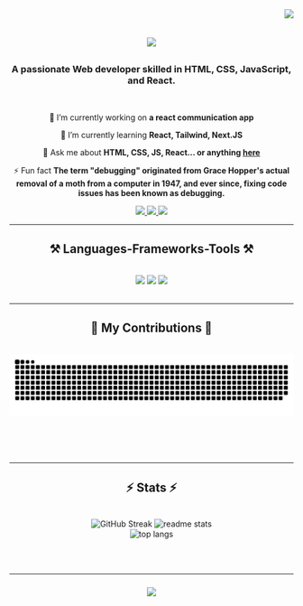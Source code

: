<img align="right" src="https://visitor-badge.laobi.icu/badge?page_id=ncyapa.ncyapa" />

<h1 align="center">
    <img src="https://readme-typing-svg.herokuapp.com/?font=Righteous&size=35&center=true&vCenter=true&width=500&height=70&duration=4000&lines=Greetings!+👋;+NC+Yapa+here+✌️;" />
</h1>

<h3 align="center">A passionate Web developer skilled in HTML, CSS, JavaScript, and React.</h3>

<br/>

<div align="center">
 
 🔭 I’m currently working on **a react communication app**
 
 🌱 I’m currently learning **React, Tailwind, Next.JS**

 💬 Ask me about **HTML, CSS, JS, React... or anything [here](https://github.com/ncyapa/ncyapa/issues)**

 ⚡ Fun fact **The term "debugging" originated from Grace Hopper's actual removal of a moth from a computer in 1947, and ever since, fixing code issues has been known as debugging.**
 
 </div>
 
<div align="center"> 
  <a href="mailto:navodhchathuranga@gmail.com">
    <img src="https://img.shields.io/badge/Gmail-333333?style=for-the-badge&logo=gmail&logoColor=red" />
  </a>
  <a href="https://www.linkedin.com/in/navodh-chathuranga-38a467213/" target="_blank">
    <img src="https://img.shields.io/badge/LinkedIn-0077B5?style=for-the-badge&logo=linkedin&logoColor=white" target="_blank" />
  </a>
  <a href="https://ncyapa.github.io/" target="_blank">
     <img src="https://img.shields.io/badge/Portfolio-000a78?style=for-the-badge&logo=Safari&logoColor=white" target="_blank" /> <!-- sqlite, safari, google-chrome are other good icon options -->
  </a>
</div>

 <hr/>
 
<h2 align="center">⚒️ Languages-Frameworks-Tools ⚒️</h2>
<br/>
<div align="center">
    <img src="https://skillicons.dev/icons?i=figma,ps,ai,ae,xd,css,sass,bootstrap,tailwind,materialui" />
    <img src="https://skillicons.dev/icons?i=git,github,html,php,py,java,js,react,vite,nextjs,mysql" />
    <img src="https://skillicons.dev/icons?i=postgres,mongodb,powershell,linux,arduino,postman,unreal,visualstudio,vscode,codepen,discord,linkedin" /><br>
</div>

<br/>
<hr/>

<div align="center">
  <h2>🐍 My Contributions 🐍</h2>
  <br>
  <img alt="snake eating my contributions" src="https://raw.githubusercontent.com/ncyapa/ncyapa/output/github-contribution-grid-snake.svg" />
  
  <br/><br/><br/>
</div>

<hr/>

<h2 align="center">⚡ Stats ⚡</h2>
<br>
<div align=center>
  <img src="https://streak-stats.demolab.com?user=ncyapa&theme=transparent&border_radius=10&card_width=390" alt="GitHub Streak" />
  <img width=390 src="https://github-readme-stats.vercel.app/api?username=ncyapa&show_icons=true&theme=transparent" alt="readme stats" />
  <br/>
  <img width=325 align="center" src="https://github-readme-stats.vercel.app/api/top-langs/?username=ncyapa&show_icons=true&theme=transparent" alt="top langs" />
</div>

<br/><br/>
<hr/>

<h3 align="center">
    <img src="https://readme-typing-svg.herokuapp.com/?font=Righteous&size=25&center=true&vCenter=true&width=500&height=70&duration=4000&lines=Thanks+for+visiting!+✌️;+Shoot+me+a+message+on+Linkedin!;Have+a+Great+Day+:)">
</h3>

<br/>


